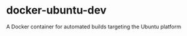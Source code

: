 docker-ubuntu-dev
=================

A Docker container for automated builds targeting the Ubuntu platform

